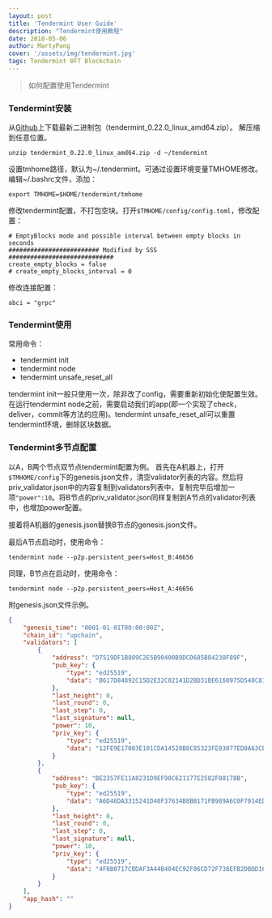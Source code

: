 ```yaml
---
layout: post
title: 'Tendermint User Guide'
description: "Tendermint使用教程"
date: 2018-05-06
author: MartyPang
cover: '/assets/img/tendermint.jpg'
tags: Tendermint BFT Blockchain
---
```


> 如何配置使用Tendermint

### Tendermint安装
从[Github](https://github.com/tendermint/tendermint/releases)上下载最新二进制包（tendermint_0.22.0_linux_amd64.zip）。
解压缩到任意位置。

```shell
unzip tendermint_0.22.0_linux_amd64.zip -d ~/tendermint
```

设置tmhome路径，默认为~/.tendermint。可通过设置环境变量TMHOME修改。编辑~/.bashrc文件，添加：

```shell
export TMHOME=$HOME/tendermint/tmhome
```

修改tendermint配置，不打包空块。打开`$TMHOME/config/config.toml`，修改配置：

```
# EmptyBlocks mode and possible interval between empty blocks in seconds 
######################### Modified by SSS #############################
create_empty_blocks = false
# create_empty_blocks_interval = 0
```
修改连接配置：

```
abci = "grpc"
```

### Tendermint使用
常用命令：
- tendermint init
- tendermint node
- tendermint unsafe_reset_all

tendermint init一般只使用一次，除非改了config，需要重新初始化使配置生效。在运行tendermint node之前，需要启动我们的app(即一个实现了check，deliver，commit等方法的应用)。tendermint unsafe_reset_all可以重置tendermint环境，删除区块数据。

### Tendermint多节点配置
以A，B两个节点双节点tendermint配置为例。
首先在A机器上，打开`$TMHOME/config`下的genesis.json文件，清空validator列表的内容。然后将priv_validator.json中的内容复制到validators列表中，复制完毕后增加一项`"power":10`。将B节点的priv_validator.json同样复制到A节点的validator列表中，也增加power配置。

接着将A机器的genesis.json替换B节点的genesis.json文件。

最后A节点启动时，使用命令：

```shell
tendermint node --p2p.persistent_peers=Host_B:46656
```

同理，B节点在启动时，使用命令：

```shell
tendermint node --p2p.persistent_peers=Host_A:46656
```
附genesis.json文件示例。

```json
{
    "genesis_time": "0001-01-01T00:00:00Z",
    "chain_id": "upchain",
    "validators": [
        {
            "address": "D7519DF1B809C2E5B90400B9DCD685B84230F89F",
            "pub_key": {
                "type": "ed25519",
                "data": "B617D84892C15D2E32C02141D2BD31BE6160975D548C810397065BA9D877CB38"
            },
            "last_height": 0,
            "last_round": 0,
            "last_step": 0,
            "last_signature": null,
            "power": 10,
            "priv_key": {
                "type": "ed25519",
                "data": "12FE9E17003E101CDA14520B8C85323FE03077ED0A63CEA65114504F8DB43405B617D84892C15D2E32C02141D2BD31BE6160975D548C810397065BA9D877CB38"
            }
        },
        {
            "address": "BE2357FE11A8231D9EF98C621177E2582F08178B",
            "pub_key": {
                "type": "ed25519",
                "data": "A6D46DA3315241D40F37634B8BB171FB989A6C0F7014EDEC41D1DBF8BDCA88C8"
            },
            "last_height": 0,
            "last_round": 0,
            "last_step": 0,
            "last_signature": null,
            "power": 10,
            "priv_key": {
                "type": "ed25519",
                "data": "4F0B0717CBDAF3A44B404EC92F06CD72F738EFB2DBDD1636F767327251B246B0A6D46DA3315241D40F37634B8BB171FB989A6C0F7014EDEC41D1DBF8BDCA88C8"
            }
        }
    ],
    "app_hash": ""
}
```
